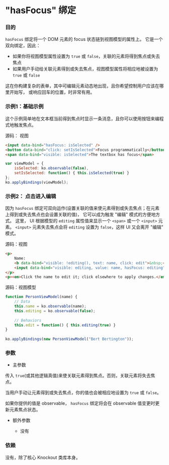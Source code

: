 # "hasFocus" 绑定

### 目的

`hasFocus` 绑定将一个 DOM 元素的 focus 状态链到视图模型的属性上。
它是一个双向绑定，因此：

* 如果你将视图模型属性设置为 `true` 或 `false`，关联的元素将得到焦点或失去焦点
* 如果用户手动给关联元素得到或失去焦点，视图模型属性将相应地被设置为 `true` 或 `false`

这在你构建复杂的表单，其中可编辑元素动态地出现，且你希望控制用户应该在哪里开始写，
或响应回车的位置，时非常有用。

### 示例1：基础示例

这个示例简单地在文本框当前得到焦点时显示一条消息，且你可以使用按钮来编程式地触发焦点。

源码： 视图

```html
<input data-bind="hasFocus: isSelected" />
<button data-bind="click: setIsSelected">Focus programmatically</button>
<span data-bind="visible: isSelected">The textbox has focus</span>
```

```javascript
var viewModel = {
    isSelected: ko.observable(false),
    setIsSelected: function() { this.isSelected(true) }
};
ko.applyBindings(viewModel);
```

### 示例2： 点击进入编辑

因为 `hasFocus` 绑定可双向运作(设置关联的值来使元素得到或失去焦点；在元素上得到或失去焦点也会设置关联的值)，
它可以成为触发 "编辑" 模式的方便地方式。
这里， UI 根据模型的 `editing` 属性值来显示一个 `<span>` 或一个 `<input>` 元素。
`<input>` 元素失去焦点会将 `editing` 设置为 `false`，这样 UI 又会离开 "编辑" 模式。

源码：视图

```html
<p>
    Name: 
    <b data-bind="visible: !editing(), text: name, click: edit">&nbsp;</b>
    <input data-bind="visible: editing, value: name, hasFocus: editing" />
</p>
<p><em>Click the name to edit it; click elsewhere to apply changes.</em></p>
```

源码：视图模型

```javascript
function PersonViewModel(name) {
    // Data
    this.name = ko.observable(name);
    this.editing = ko.observable(false);
         
    // Behaviors
    this.edit = function() { this.editing(true) }
}
 
ko.applyBindings(new PersonViewModel("Bert Bertington"));
```

### 参数

  * 主参数
  
  传入 `true`(或其他逻辑真值)来使关联元素得到焦点。否则，关联元素将失去焦点。
  
  当用户手动让元素得到或失去焦点，你的值也会被相应地设置为 `true` 或 `false`。
  
  如果你提供的值是 observable， `hasFocus` 绑定将会在 observable 值变更时更新元素焦点状态。

  * 额外参数
  
    * 没有

### 依赖

没有，除了核心 Knockout 类库本身。